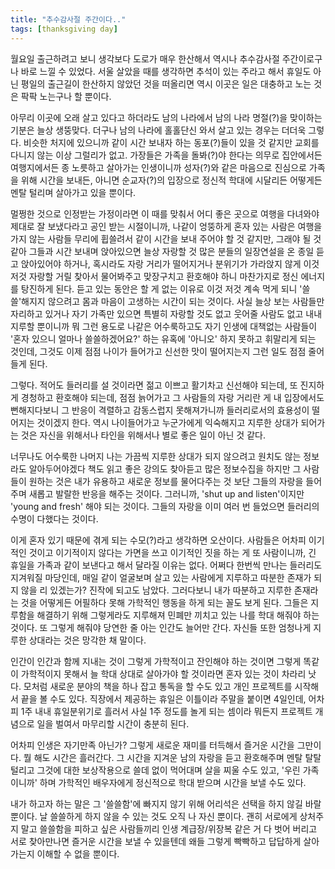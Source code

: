 ```yaml
---
title: "추수감사절 주간이다.."
tags: [thanksgiving day]
---
```


월요일 출근하려고 보니 생각보다 도로가 매우 한산해서 역시나 추수감사절 주간이로구나 바로 느낄 수 있었다. 서울 살았을 때를 생각하면 추석이 있는 주라고 해서 휴일도 아닌 평일의 출근길이 한산하지 않았던 것을 떠올리면 역시 이곳은 일은 대충하고 노는 것은 팍팍 노는구나 할 뿐이다.

아무리 이곳에 오래 살고 있다고 하더라도 남의 나라에서 남의 나라 명절(?)을 맞이하는 기분은 늘상 생뚱맞다. 더구나 남의 나라에 홀홀단신 와서 살고 있는 경우는 더더욱 그렇다. 비슷한 처지에 있으니까 같이 시간 보내자 하는 동포(?)들이 있을 것 같지만 교회를 다니지 않는 이상 그럴리가 없고. 가장들은 가족을 돌봐(?)야 한다는 의무로 집안에서든 여행지에서든 종 노릇하고 살아가는 인생이니까 성자(?)와 같은 마음으로 진심으로 가족을 위해 시간을 보내든, 아니면 순교자(?)의 입장으로 정신적 학대에 시달리든 어떻게든 멘탈 털리며 살아가고 있을 뿐이다. 

멀쩡한 것으로 인정받는 가정이라면 이 때를 맞춰서 어디 좋은 곳으로 여행을 다녀와야 제대로 잘 보냈다라고 공인 받는 시절이니까, 나같이 엉뚱하게 혼자 있는 사람은 여행을 가지 않는 사람들 무리에 휩쓸려서 같이 시간을 보내 주어야 할 것 같지만, 그래야 될 것 같아 그들과 시간 보내며 앉아있으면 늘상 자랑할 것 많은 분들의 일장연설을 온 종일 듣고 앉아있어야 하거나, 혹시라도 자랑 거리가 떨어지거나 분위기가 가라앉지 않게 이것 저것 자랑할 거릴 찾아서 물어봐주고 맞장구치고 환호해야 하니 마찬가지로 정신 에너지를 탕진하게 된다. 듣고 있는 동안은 할 게 없는 이유로 이것 저것 계속 먹게 되니 '쓸쓸'해지지 않으려고 몸과 마음이 고생하는 시간이 되는 것이다. 사실 늘상 보는 사람들만 자리하고 있거나 자기 가족만 있으면 특별히 자랑할 것도 없고 웃어줄 사람도 없고 내내 지루할 뿐이니까 뭐 그런 용도로 나같은 어수룩하고도 자기 인생에 대책없는 사람들이 '혼자 있으니 얼마나 쓸쓸하겠어요?' 하는 유혹에 '아니오' 하지 못하고 휘말리게 되는 것인데, 그것도 이제 점점 나이가 들어가고 신선한 맛이 떨어지는지 그런 일도 점점 줄어들게 된다. 

그렇다. 적어도 들러리를 설 것이라면 젊고 이쁘고 활기차고 신선해야 되는데, 또 진지하게 경청하고 환호해야 되는데, 점점 늙어가고 그 사람들의 자랑 거리란 게 내 입장에서도 뻔해지다보니 그 반응이 격렬하고 감동스럽지 못해져가니까 들러리로서의 효용성이 떨어지는 것이겠지 한다. 역시 나이들어가고 누군가에게 익숙해지고 지루한 상대가 되어가는 것은 자신을 위해서나 타인을 위해서나 별로 좋은 일이 아닌 것 같다. 

너무나도 어수룩한 나머지 나는 가끔씩 지루한 상대가 되지 않으려고 원치도 않는 정보라도 알아두어야겠다 책도 읽고 좋은 강의도 찾아듣고 많은 정보수집을 하지만 그 사람들이 원하는 것은 내가 유용하고 새로운 정보를 물어다주는 것 보단 그들의 자랑을 들어주며 새롭고 발랄한 반응을 해주는 것이다. 그러니까, 'shut up and listen'이지만 'young and fresh' 해야 되는 것이다. 그들의 자랑을 이미 여러 번 들었으면 들러리의 수명이 다했다는 것이다. 

이게 혼자 있기 때문에 겪게 되는 수모(?)라고 생각하면 오산이다. 사람들은 어차피 이기적인 것이고 이기적이지 않다는 가면을 쓰고 이기적인 짓을 하는 게 또 사람이니까, 긴 휴일을 가족과 같이 보낸다고 해서 달라질 이유는 없다. 어쩌다 한번씩 만나는 들러리도 지겨워질 마당인데, 매일 같이 얼굴보며 살고 있는 사람에게 지루하고 따분한 존재가 되지 않을 리 있겠는가? 진작에 되고도 남았다. 그러다보니 내가 따분하고 지루한 존재라는 것을 어떻게든 어필하다 못해 가학적인 행동을 하게 되는 꼴도 보게 된다. 그들은 지루함을 해결하기 위해 그렇게라도 지루해져 민폐만 끼치고 있는 나를 학대 해줘야 하는 것이다. 또 그렇게 해줘야 당연한 줄 아는 인간도 늘어만 간다. 자신들 또한 엄청나게 지루한 상대라는 것은 망각한 채 말이다. 

인간이 인간과 함께 지내는 것이 그렇게 가학적이고 잔인해야 하는 것이면 그렇게 똑같이 가학적이지 못해서 늘 학대 상대로 살아가야 할 것이라면 혼자 있는 것이 차라리 낫다. 모처럼 새로운 분야의 책을 하나 잡고 통독을 할 수도 있고 개인 프로젝트를 시작해서 끝을 볼 수도 있다. 직장에서 제공하는 휴일은 이틀이라 주말을 붙이면 4일인데, 어차피 1주 내내 휴일분위기로 흘러서 사실 1주 정도를 놀게 되는 셈이라 뭐든지 프로젝트 개념으로 일을 벌여서 마무리할 시간이 충분히 된다.

어차피 인생은 자기만족 아닌가? 그렇게 새로운 재미를 터득해서 즐거운 시간을 그만이다. 뭘 해도 시간은 흘러간다. 그 시간을 지겨운 남의 자랑을 듣고 환호해주며 멘탈 탈탈 털리고 그것에 대한 보상작용으로 쓸데 없이 먹어대며 살을 찌울 수도 있고, '우린 가족이니까' 하며 가학적인 배우자에게 정신적으로 학대 받으며 시간을 보낼 수도 있다. 

내가 하고자 하는 말은 그 '쓸쓸함'에 빠지지 않기 위해 어리석은 선택을 하지 않길 바랄 뿐이다. 날 쓸쓸하게 하지 않을 수 있는 것도 오직 나 자신 뿐이다. 괜히 서로에게 상처주지 말고 쓸쓸함을 피하고 싶은 사람들끼리 인생 계급장/위장복 같은 거 다 벗어 버리고 서로 찾아만나면 즐거운 시간을 보낼 수 있을텐데 왜들 그렇게 빡빡하고 답답하게 살아가는지 이해할 수 없을 뿐이다. 